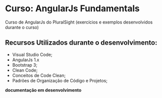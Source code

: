 # Curso: AngularJs Fundamentals 

Curso de AngularJs do PluralSight (exercícios e exemplos desenvolvidos durante o curso)

## Recursos Utilizados durante o desenvolvimento:

- Visual Studio Code;
- AngularJs 1.x
- Bootstrap 3;
- Clean Code;
- Conceitos de Code Clean;
- Padrões de Organização de Código e Projetos;

**documentação em desenvolvimento**



